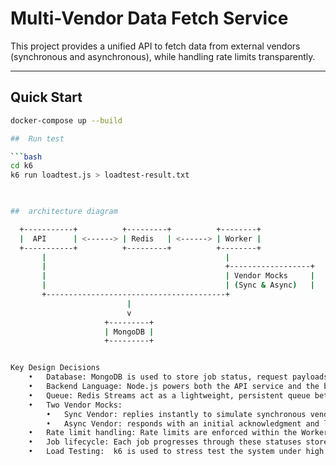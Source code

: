 #  Multi-Vendor Data Fetch Service

This project provides a unified API to fetch data from external vendors (synchronous and asynchronous), while handling rate limits transparently.

---

##  Quick Start

```bash
docker-compose up --build

##  Run test

```bash
cd k6
k6 run loadtest.js > loadtest-result.txt

  

##  architecture diagram

  +-----------+          +---------+          +--------+
  |  API      | <------> | Redis   | <------> | Worker |
  +-----------+          +---------+          +--------+
       |                                        |
       |                                        +------------------+
       |                                        | Vendor Mocks     |
       |                                        | (Sync & Async)   |
       +----------------------------------------+
                          |
                          v
                     +---------+
                     | MongoDB |
                     +---------+


Key Design Decisions
	•	Database: MongoDB is used to store job status, request payloads, and final results.
	•	Backend Language: Node.js powers both the API service and the background Worker for consistency and simplicity.
	•	Queue: Redis Streams act as a lightweight, persistent queue between the API and Worker.
	•	Two Vendor Mocks:
	    •	Sync Vendor: replies instantly to simulate synchronous vendor behavior.
	    •	Async Vendor: responds with an initial acknowledgment and later posts the final result to a webhook.
	•	Rate limit handling: Rate limits are enforced within the Worker logic to avoid exceeding vendor request limits.
	•	Job lifecycle: Each job progresses through these statuses stored in MongoDB: pending → processing → complete or failed.
	•	Load Testing:  k6 is used to stress test the system under high concurrency and measure performance.
                      



